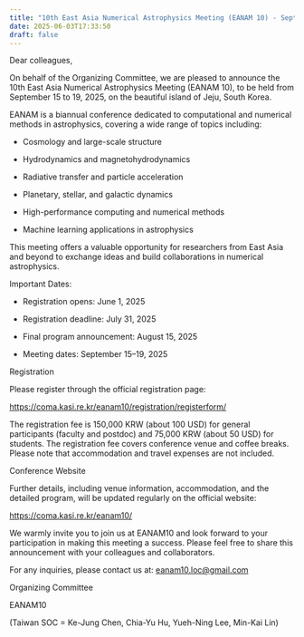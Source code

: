 ```yaml
---
title: "10th East Asia Numerical Astrophysics Meeting (EANAM 10) - September 15–19, 2025, Jeju Island, Korea"
date: 2025-06-03T17:33:50
draft: false
---
```


Dear colleagues,

On behalf of the Organizing Committee, we are pleased to announce the 10th East Asia Numerical Astrophysics Meeting (EANAM 10), to be held from September 15 to 19, 2025, on the beautiful island of Jeju, South Korea.

EANAM is a biannual conference dedicated to computational and numerical methods in astrophysics, covering a wide range of topics including:

- Cosmology and large-scale structure

- Hydrodynamics and magnetohydrodynamics

- Radiative transfer and particle acceleration

- Planetary, stellar, and galactic dynamics

- High-performance computing and numerical methods

- Machine learning applications in astrophysics

This meeting offers a valuable opportunity for researchers from East Asia and beyond to exchange ideas and build collaborations in numerical astrophysics.

Important Dates:

- Registration opens: June 1, 2025

- Registration deadline: July 31, 2025

- Final program announcement: August 15, 2025

- Meeting dates: September 15–19, 2025

Registration

Please register through the official registration page:

https://coma.kasi.re.kr/eanam10/registration/registerform/

The registration fee is 150,000 KRW (about 100 USD) for general participants (faculty and postdoc) and 75,000 KRW (about 50 USD) for students. The registration fee covers conference venue and coffee breaks. Please note that accommodation and travel expenses are not included.

Conference Website

Further details, including venue information, accommodation, and the detailed program, will be updated regularly on the official website:

https://coma.kasi.re.kr/eanam10/

We warmly invite you to join us at EANAM10 and look forward to your participation in making this meeting a success. Please feel free to share this announcement with your colleagues and collaborators.

For any inquiries, please contact us at: eanam10.loc@gmail.com

Organizing Committee

EANAM10

(Taiwan SOC = Ke-Jung Chen, Chia-Yu Hu, Yueh-Ning Lee, Min-Kai Lin)